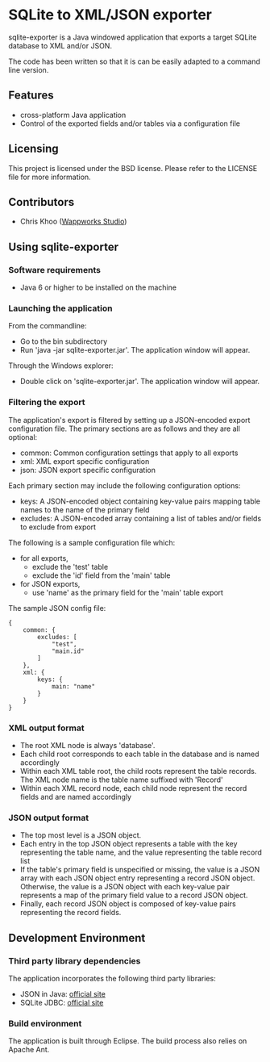 # SQLite to XML/JSON exporter

sqlite-exporter is a Java windowed application that exports a target SQLite database to XML and/or JSON.

The code has been written so that it is can be easily adapted to a command line version.

## Features
- cross-platform Java application
- Control of the exported fields and/or tables via a configuration file


## Licensing
This project is licensed under the BSD license. Please refer to the LICENSE file for more information.



## Contributors
- Chris Khoo ([Wappworks Studio](http://www.wappworks.com))



## Using sqlite-exporter

### Software requirements
- Java 6 or higher to be installed on the machine

### Launching the application
From the commandline:

- Go to the bin subdirectory
- Run 'java -jar sqlite-exporter.jar'. The application window will appear.

Through the Windows explorer:

- Double click on 'sqlite-exporter.jar'. The application window will appear.

### Filtering the export
The application's export is filtered by setting up a JSON-encoded export configuration file. The primary sections are as follows and they are all optional:

- common: Common configuration settings that apply to all exports
- xml: XML export specific configuration
- json: JSON export specific configuration

Each primary section may include the following configuration options:

- keys: A JSON-encoded object containing key-value pairs mapping table names to the name of the primary field
- excludes: A JSON-encoded array containing a list of tables and/or fields to exclude from export

The following is a sample configuration file which:

- for all exports,
  - exclude the 'test' table
  - exclude the 'id' field from the 'main' table
- for JSON exports,
  - use 'name' as the primary field for the 'main' table export

The sample JSON config file:

    {
        common: {
            excludes: [
                "test",
                "main.id"
            ]
        },
        xml: {
            keys: {
                main: "name"
            }
        }
    }

### XML output format
- The root XML node is always 'database'.
- Each child root corresponds to each table in the database and is named accordingly
- Within each XML table root, the child roots represent the table records. The XML node name is the table name suffixed with 'Record'
- Within each XML record node, each child node represent the record fields and are named accordingly  

### JSON output format
- The top most level is a JSON object.
- Each entry in the top JSON object represents a table with the key representing the table name, and the value representing the table record list  
- If the table's primary field is unspecified or missing, the value is a JSON array with each JSON object entry representing a record JSON object. Otherwise, the value is a JSON object with each key-value pair represents a map of the primary field value to a record JSON object.
- Finally, each record JSON object is composed of key-value pairs representing the record fields.


 
## Development Environment

### Third party library dependencies
The application incorporates the following third party libraries:

- JSON in Java: [official site](http://json.org/java/)
- SQLite JDBC: [official site](http://www.zentus.com/sqlitejdbc/)


### Build environment
The application is built through Eclipse. The build process also relies on Apache Ant.